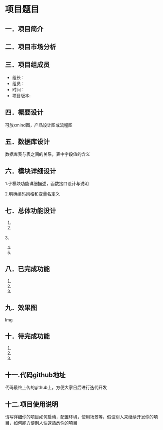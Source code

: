 # 项目题目
## 一．项目简介

## 二．项目市场分析

## 三．项目组成员

+ 组长：
+ 组员：
+ 时间：
+ 项目版本:

## 四．概要设计
可放xmind图，产品设计图或流程图
## 五．数据库设计
数据库表与表之间的关系，表中字段值的含义
## 六．模块详细设计

1.子模块功能详细描述，函数接口设计与说明

2.明确编码风格和变量名定义

## 七．总体功能设计

1.

2.

3．

4.

5.

## 八．已完成功能

1.

2.

3.

## 九．效果图

Img

## 十．待完成功能

1.

2.

3.

## 十一.代码github地址

代码最终上传的github上，方便大家日后进行迭代开发

## 十二.项目使用说明

请写详细你的项目如何启动，配置环境，使用场景等，假设别人来继续开发你的项目，如何能方便别人快速熟悉你的项目



